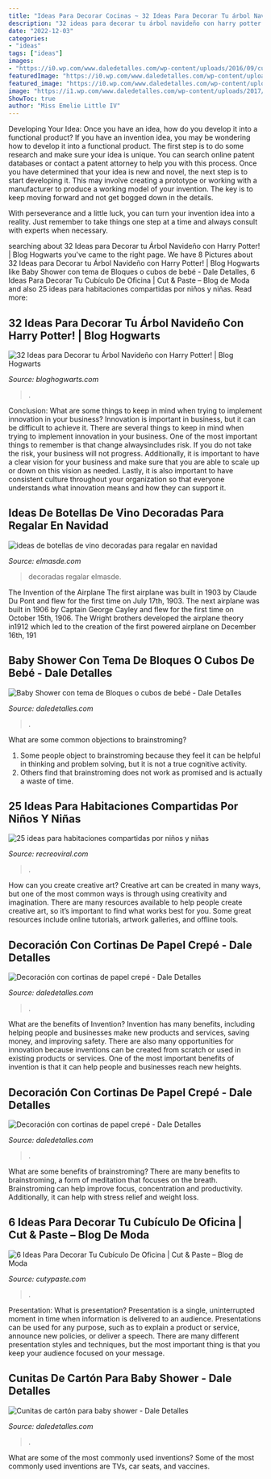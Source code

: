 ```yaml
---
title: "Ideas Para Decorar Cocinas ~ 32 Ideas Para Decorar Tu árbol Navideño Con Harry Potter!"
description: "32 ideas para decorar tu árbol navideño con harry potter!"
date: "2022-12-03"
categories:
- "ideas"
tags: ["ideas"]
images:
- "https://i0.wp.com/www.daledetalles.com/wp-content/uploads/2016/09/cubo4.jpg?resize=564%2C849"
featuredImage: "https://i0.wp.com/www.daledetalles.com/wp-content/uploads/2016/09/cubo4.jpg?resize=564%2C849"
featured_image: "https://i0.wp.com/www.daledetalles.com/wp-content/uploads/2016/09/cubo4.jpg?resize=564%2C849"
image: "https://i1.wp.com/www.daledetalles.com/wp-content/uploads/2017/03/cunitas-de-carton-para-baby-shower16.jpg?resize=505%2C673"
ShowToc: true
author: "Miss Emelie Little IV"
---
```



Developing Your Idea: Once you have an idea, how do you develop it into a functional product?
If you have an invention idea, you may be wondering how to develop it into a functional product. The first step is to do some research and make sure your idea is unique. You can search online patent databases or contact a patent attorney to help you with this process.
Once you have determined that your idea is new and novel, the next step is to start developing it. This may involve creating a prototype or working with a manufacturer to produce a working model of your invention. The key is to keep moving forward and not get bogged down in the details.

With perseverance and a little luck, you can turn your invention idea into a reality. Just remember to take things one step at a time and always consult with experts when necessary.

	

		
searching about 32 Ideas para Decorar tu Árbol Navideño con Harry Potter! | Blog Hogwarts you've came to the right page. We have 8 Pictures about 32 Ideas para Decorar tu Árbol Navideño con Harry Potter! | Blog Hogwarts like Baby Shower con tema de Bloques o cubos de bebé - Dale Detalles, 6 Ideas Para Decorar Tu Cubículo De Oficina | Cut &amp; Paste – Blog de Moda and also 25 ideas para habitaciones compartidas por niños y niñas. Read more:
		
    
## 32 Ideas Para Decorar Tu Árbol Navideño Con Harry Potter! | Blog Hogwarts

<img loading=lazy src="https://i2.wp.com/bloghogwarts.com/wp-content/uploads/2014/12/Harry-Potter-BlogHogwarts-Navidad-Arbol-Ornamento-27.jpg?resize=485%2C901" onerror="this.onerror=null;this.src='https://tse4.mm.bing.net/th?id=OIP.QCZNOGASCKEcJeVjQ-zrdgHaNw&amp;pid=15.1';" alt="32 Ideas para Decorar tu Árbol Navideño con Harry Potter! | Blog Hogwarts">

_Source: bloghogwarts.com_

>. 

	

Conclusion: What are some things to keep in mind when trying to implement innovation in your business?
Innovation is important in business, but it can be difficult to achieve it. There are several things to keep in mind when trying to implement innovation in your business. One of the most important things to remember is that change alwaysincludes risk. If you do not take the risk, your business will not progress. Additionally, it is important to have a clear vision for your business and make sure that you are able to scale up or down on this vision as needed. Lastly, it is also important to have consistent culture throughout your organization so that everyone understands what innovation means and how they can support it.

    
## Ideas De Botellas De Vino Decoradas Para Regalar En Navidad

<img loading=lazy src="http://elmasde.com/wp-content/uploads/2015/12/ideas-de-botellas-de-vino-decoradas-para-regalar-en-navidad-01.jpg" onerror="this.onerror=null;this.src='https://tse2.mm.bing.net/th?id=OIP.N-HCxjpC0ACh1A5OakGpRgHaKA&amp;pid=15.1';" alt="ideas de botellas de vino decoradas para regalar en navidad">

_Source: elmasde.com_

>decoradas regalar elmasde. 

	

The Invention of the Airplane
The first airplane was built in 1903 by Claude Du Pont and flew for the first time on July 17th, 1903. The next airplane was built in 1906 by Captain George Cayley and flew for the first time on October 15th, 1906. The Wright brothers developed the airplane theory in1912 which led to the creation of the first powered airplane on December 16th, 191
    
## Baby Shower Con Tema De Bloques O Cubos De Bebé - Dale Detalles

<img loading=lazy src="https://i0.wp.com/www.daledetalles.com/wp-content/uploads/2016/09/cubo4.jpg?resize=564%2C849" onerror="this.onerror=null;this.src='https://tse1.mm.bing.net/th?id=OIP.4drHwgCCSwkCMNwPIyQ6EAHaLJ&amp;pid=15.1';" alt="Baby Shower con tema de Bloques o cubos de bebé - Dale Detalles">

_Source: daledetalles.com_

>. 

	

What are some common objections to brainstroming?
1. Some people object to brainstroming because they feel it can be helpful in thinking and problem solving, but it is not a true cognitive activity.
2. Others find that brainstroming does not work as promised and is actually a waste of time.

    
## 25 Ideas Para Habitaciones Compartidas Por Niños Y Niñas

<img loading=lazy src="https://www.recreoviral.com/wp-content/uploads/2015/10/Creativas-habitaciones-compartidas-por-niños-y-niñas-12.jpg" onerror="this.onerror=null;this.src='https://tse3.mm.bing.net/th?id=OIP.ZueAjsHcfYZvrHd_8oIy4wHaE8&amp;pid=15.1';" alt="25 ideas para habitaciones compartidas por niños y niñas">

_Source: recreoviral.com_

>. 

	

How can you create creative art?
Creative art can be created in many ways, but one of the most common ways is through using creativity and imagination. There are many resources available to help people create creative art, so it’s important to find what works best for you. Some great resources include online tutorials, artwork galleries, and offline tools.

    
## Decoración Con Cortinas De Papel Crepé - Dale Detalles

<img loading=lazy src="https://i0.wp.com/www.daledetalles.com/wp-content/uploads/2016/08/decoracion-con-papel-creppe9.jpg?resize=564%2C752" onerror="this.onerror=null;this.src='https://tse3.mm.bing.net/th?id=OIP.picpXl-tqYDqsAutuWGWxQHaJ4&amp;pid=15.1';" alt="Decoración con cortinas de papel crepé - Dale Detalles">

_Source: daledetalles.com_

>. 

	

What are the benefits of Invention?
Invention has many benefits, including helping people and businesses make new products and services, saving money, and improving safety. There are also many opportunities for innovation because inventions can be created from scratch or used in existing products or services. One of the most important benefits of invention is that it can help people and businesses reach new heights.

    
## Decoración Con Cortinas De Papel Crepé - Dale Detalles

<img loading=lazy src="https://i0.wp.com/www.daledetalles.com/wp-content/uploads/2016/08/decoracion-con-papel-creppe11.jpg?resize=564%2C754" onerror="this.onerror=null;this.src='https://tse2.mm.bing.net/th?id=OIP.73AYR7cC5FNpTyb599bt2AHaJ5&amp;pid=15.1';" alt="Decoración con cortinas de papel crepé - Dale Detalles">

_Source: daledetalles.com_

>. 

	

What are some benefits of brainstroming?
There are many benefits to brainstroming, a form of meditation that focuses on the breath. Brainstroming can help improve focus, concentration and productivity. Additionally, it can help with stress relief and weight loss.

    
## 6 Ideas Para Decorar Tu Cubículo De Oficina | Cut &amp; Paste – Blog De Moda

<img loading=lazy src="https://www.cutypaste.com/wp-content/uploads/2016/12/bb4.jpg" onerror="this.onerror=null;this.src='https://tse2.mm.bing.net/th?id=OIP.Tjp1NsGw5_UrS5MyRzf1pwHaLG&amp;pid=15.1';" alt="6 Ideas Para Decorar Tu Cubículo De Oficina | Cut &amp; Paste – Blog de Moda">

_Source: cutypaste.com_

>. 

	

Presentation: What is presentation?
Presentation is a single, uninterrupted moment in time when information is delivered to an audience. Presentations can be used for any purpose, such as to explain a product or service, announce new policies, or deliver a speech. There are many different presentation styles and techniques, but the most important thing is that you keep your audience focused on your message.

    
## Cunitas De Cartón Para Baby Shower - Dale Detalles

<img loading=lazy src="https://i1.wp.com/www.daledetalles.com/wp-content/uploads/2017/03/cunitas-de-carton-para-baby-shower16.jpg?resize=505%2C673" onerror="this.onerror=null;this.src='https://tse2.mm.bing.net/th?id=OIP.zcN-WlJYTZxwTuQL_x7P_QHaJ3&amp;pid=15.1';" alt="Cunitas de cartón para baby shower - Dale Detalles">

_Source: daledetalles.com_

>. 

	

What are some of the most commonly used inventions?
Some of the most commonly used inventions are TVs, car seats, and vaccines.

